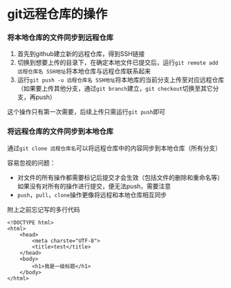 # git远程仓库的操作

### 将本地仓库的文件同步到远程仓库

1. 首先到github建立新的远程仓库，得到SSH链接
2. 切换到想要上传的目录下，在确定本地文件已提交后，运行`git remote add 远程仓库名 SSH地址`将本地仓库与远程仓库联系起来
3. 运行`git push -u 远程仓库名 SSH地址`将本地库的当前分支上传至对应远程仓库
（如果要上传其他分支，通过`git branch`建立，`git checkout`切换至其它分支，再push）

这个操作只有第一次需要，后续上传只需运行`git push`即可


### 将远程仓库的文件同步到本地仓库

通过`git clone 远程仓库名`可以将远程仓库中的内容同步到本地仓库（所有分支）

容易忽视的问题：
* 对文件的所有操作都需要标记后提交才会生效（包括文件的删除和重命名等）如果没有对所有的操作进行提交，便无法push，需要注意
* `push`，`pull`，`clone`操作更像将远程和本地仓库相互同步

附上之前忘记写的多行代码
```
<!DOCTYPE html>
<html>
    <head>
        <meta charste="UTF-8">
        <title>test</title>
    </head>
    <body>
        <h1>我是一级标题</h1>
    </body>
</html>
```